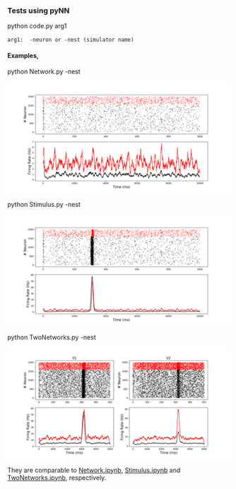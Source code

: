 
### Tests using pyNN

python code.py arg1 

    arg1:  -neuron or -nest (simulator name)

#### Examples,


python Network.py -nest

![title](figures/network.png)

python Stimulus.py -nest

![title](figures/stimulus.png)

python TwoNetworks.py -nest

![title](figures/twoNetworks.png)

They are comparable to [Network.ipynb](https://github.com/OpenSourceBrain/JoglekarEtAl18/blob/master/Notebooks/Network.ipynb), [Stimulus.ipynb](https://github.com/OpenSourceBrain/JoglekarEtAl18/blob/master/Notebooks/Stimulus.ipynb) and [TwoNetworks.ipynb](https://github.com/OpenSourceBrain/JoglekarEtAl18/blob/master/Notebooks/TwoNetworks.ipynb), respectively.

